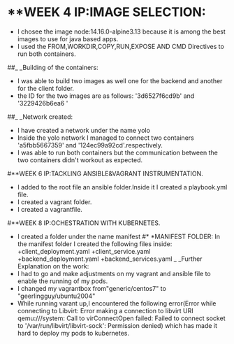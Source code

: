 # **WEEK 4 IP:IMAGE SELECTION:
* I chosee the image node:14.16.0-alpine3.13 because it is among the best images to use for java based apps.
* I used the FROM,WORKDIR,COPY,RUN,EXPOSE AND CMD Directives to run both containers.

##_ _Building of the containers:
* I was able to build two images as well one for the backend and another for the client folder.
* the ID for the two images are as follows: '3d6527f6cd9b' and '3229426b6ea6 '

##_ _Network created:
* I have created a network under the name yolo 
* Inside the yolo network I managed to connect two containers 'a5fbb5667359' and '124ec99a92cd'.respectively.
* I was able to run both containers but the communication between the two containers didn't workout as expected.

#**WEEK 6 IP:TACKLING ANSIBLE&VAGRANT INSTRUMENTATION.
* I added to the root file an ansible folder.Inside it I created a playbook.yml file.
* I created a vagrant folder.
* I created a vagrantfile.

#**WEEK 8 IP:OCHESTRATION WITH KUBERNETES.
* I created a folder under the name manifest
#* *MANIFEST FOLDER:
In the manifest folder I created the following files inside:
 +client_deployment.yaml
 +client_service.yaml
 +backend_deployment.yaml
 +backend_services.yaml
 _ _Further Explanation on the work:
* I had to go and make adjustments on my vagrant and ansible file to enable the running of my pods.
* I changed  my vagrantbox from"generic/centos7" to "geerlingguy/ubuntu2004"
* While running varant up,I encountered the following error(Error while connecting to Libvirt: Error making a connection to libvirt URI qemu:///system:
Call to virConnectOpen failed: Failed to connect socket to '/var/run/libvirt/libvirt-sock': Permission denied) which has made it hard to deploy my pods to kubernetes.







